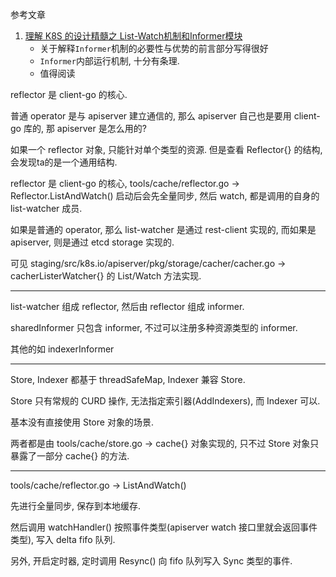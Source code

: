 参考文章

1. [理解 K8S 的设计精髓之 List-Watch机制和Informer模块](https://www.jianshu.com/p/234d27d5c1c1)
    - 关于解释`Informer`机制的必要性与优势的前言部分写得很好
    - `Informer`内部运行机制, 十分有条理.
    - 值得阅读

reflector 是 client-go 的核心.

普通 operator 是与 apiserver 建立通信的, 那么 apiserver 自己也是要用 client-go 库的, 那 apiserver 是怎么用的?

如果一个 reflector 对象, 只能针对单个类型的资源. 但是查看 Reflector{} 的结构, 会发现ta的是一个通用结构.

reflector 是 client-go 的核心, tools/cache/reflector.go -> Reflector.ListAndWatch() 启动后会先全量同步, 然后 watch, 都是调用的自身的 list-watcher 成员.

如果是普通的 operator, 那么 list-watcher 是通过 rest-client 实现的, 而如果是 apiserver, 则是通过 etcd storage 实现的. 

可见 staging/src/k8s.io/apiserver/pkg/storage/cacher/cacher.go -> cacherListerWatcher{} 的 List/Watch 方法实现.

------

list-watcher 组成 reflector, 然后由 reflector 组成 informer.

sharedInformer 只包含 informer, 不过可以注册多种资源类型的 informer.

其他的如 indexerInformer

------

Store, Indexer 都基于 threadSafeMap, Indexer 兼容 Store. 

Store 只有常规的 CURD 操作, 无法指定索引器(AddIndexers), 而 Indexer 可以.

基本没有直接使用 Store 对象的场景.

两者都是由 tools/cache/store.go -> cache{} 对象实现的, 只不过 Store 对象只暴露了一部分 cache{} 的方法.

------

tools/cache/reflector.go -> ListAndWatch() 

先进行全量同步, 保存到本地缓存.

然后调用 watchHandler() 按照事件类型(apiserver watch 接口里就会返回事件类型), 写入 delta fifo 队列.

另外, 开启定时器, 定时调用 Resync() 向 fifo 队列写入 Sync 类型的事件.
